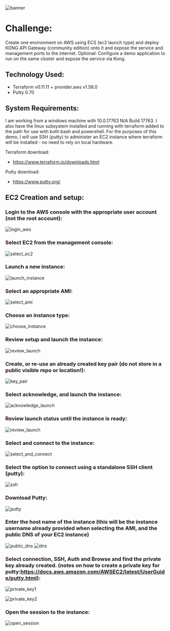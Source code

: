 ![banner](https://s3-ap-southeast-2.amazonaws.com/terraform-kong-09022019/banner.png)

# Challenge:

Create one environment on AWS using ECS (ec2 launch type) and deploy KONG API Gateway (community edition) onto it and expose the service and management ports to the internet.
Optional: Configure a demo application to run on the same cluster and expose the service via Kong.

## Technology Used:

- Terraform v0.11.11 + provider.aws v1.58.0
- Putty 0.70

## System Requirements:

I am working from a windows machine with 10.0.17763 N/A Build 17763. I also have the linux subsystem installed and running with terraform added to the path for use with both bash and powershell. 
For the purposes of this demo, I will use SSH (putty) to administer an EC2 instance where terraform will be installed - no need to rely on local hardware. 

Terraform download: 

 - https://www.terraform.io/downloads.html

Putty download:

 - https://www.putty.org/

## EC2 Creation and setup:

 ### Login to the AWS console with the appropriate user account (not the root account):

![login_aws](https://s3-ap-southeast-2.amazonaws.com/terraform-kong-09022019/aws_login.PNG)

 ### Select EC2 from the management console:

![select_ec2](https://s3-ap-southeast-2.amazonaws.com/terraform-kong-09022019/select_ec2.PNG)

 ### Launch a new instance:

 ![launch_instance](https://s3-ap-southeast-2.amazonaws.com/terraform-kong-09022019/launch_instance.PNG)

 ### Select an appropriate AMI:

 ![select_ami](https://s3-ap-southeast-2.amazonaws.com/terraform-kong-09022019/select_ami.PNG)

 ### Choose an instance type: 

 ![choose_instance](https://s3-ap-southeast-2.amazonaws.com/terraform-kong-09022019/choose_instance_type.PNG)

 ### Review setup and launch the instance:

 ![review_launch](https://s3-ap-southeast-2.amazonaws.com/terraform-kong-09022019/review_launch.PNG)

 ### Create, or re-use an already created key pair (do not store in a public visible repo or location!):

 ![key_pair](https://s3-ap-southeast-2.amazonaws.com/terraform-kong-09022019/key_pair.PNG)

 ### Select acknowledge, and launch the instance:

 ![acknowledge_launch](https://s3-ap-southeast-2.amazonaws.com/terraform-kong-09022019/acknowledge_launch.PNG)

 ### Review launch status until the instance is ready:

 ![review_launch](https://s3-ap-southeast-2.amazonaws.com/terraform-kong-09022019/review_launch.PNG)
 
 ### Select and connect to the instance:

 ![select_and_connect](https://s3-ap-southeast-2.amazonaws.com/terraform-kong-09022019/select_and_connect.PNG)
 
 ### Select the option to connect using a standalone SSH client (putty):

 ![ssh](https://s3-ap-southeast-2.amazonaws.com/terraform-kong-09022019/standalone_ssh.PNG)
  
 ### Download Putty:

 ![putty](https://s3-ap-southeast-2.amazonaws.com/terraform-kong-09022019/download_putty.PNG)

 ### Enter the host name of the instance (this will be the instance username already provided when selecting the AMI, and the public DNS of your EC2 instance)

 ![public_dns](https://s3-ap-southeast-2.amazonaws.com/terraform-kong-09022019/ec2_user_at_public_dns_ssh.PNG)
 ![dns](https://s3-ap-southeast-2.amazonaws.com/terraform-kong-09022019/public_dns.PNG)

 ### Select connection, SSH, Auth and Browse and find the private key already created. (notes on how to create a private key for putty:https://docs.aws.amazon.com/AWSEC2/latest/UserGuide/putty.html):
 ![private_key1](https://s3-ap-southeast-2.amazonaws.com/terraform-kong-09022019/connection_ssh_auth_browse.PNG)

 ![private_key2](https://s3-ap-southeast-2.amazonaws.com/terraform-kong-09022019/putty_private_key.PNG)

 ### Open the session to the instance: 

 ![open_session](https://s3-ap-southeast-2.amazonaws.com/terraform-kong-09022019/open_session.PNG)
